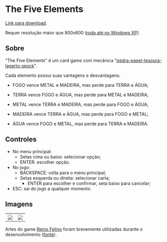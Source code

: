 # The Five Elements

[Link para download](https://mega.nz/file/fYVkgBII#HN1JxRqYZCwYIIaL68xSP5MnUG1X-tqYorjYSeH1XLs).

Requer resolução maior que 800x600 ([roda até no Windows XP](https://i.imgur.com/BWv0DGf.png)).

## Sobre

"The Five Elements" é um card game com mecânica "[pedra-papel-tesoura-lagarto-spock](https://www.google.com/search?q=rock+paper+scissors+lizard+spock)".

Cada elemento possui suas vantagens e desvantagens:

* FOGO vence METAL e MADEIRA, mas perde para TERRA e ÁGUA;

* TERRA vence FOGO e ÁGUA, mas perde para METAL e MADEIRA;

* METAL vence TERRA e MADEIRA, mas perde para FOGO e ÁGUA;

* MADEIRA vence TERRA e ÁGUA, mas perde para FOGO e METAL;

* ÁGUA vence FOGO e METAL, mas perde para TERRA e MADEIRA.

## Controles

* No menu principal:
    * Setas cima ou baixo: selecionar opção;
    * ENTER: escolher opção.
* No jogo:
    * BACKSPACE: volta para o menu principal;
    * Setas esquerda ou direita: selecionar carta;
        * ENTER para escolher e confirmar, seta baixo para cancelar;
* ESC: sai do jogo a qualquer momento.

## Imagens

<table>
  <tr>
    <th><img src="https://i.imgur.com/bLcqdnz.png" /></th>
    <th><img src="https://i.imgur.com/Xg6ySCh.png" /></th>
  </tr>
</table>

Artes do game [Reino Felino](https://mewmewdevart.itch.io/reino-felino) foram brevemente utilizadas durante o desenvolvimento ([fonte](https://i.imgur.com/CKqzohW.png)).

